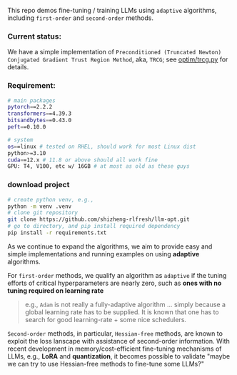 This repo demos fine-tuning / training LLMs using `adaptive` algorithms, including `first-order` and `second-order` methods. 

### Current status:
We have a simple implementation of `Preconditioned (Truncated Newton) Conjugated Gradient Trust Region Method`, aka, `TRCG`; see [optim/trcg.py](https://github.com/shizheng-rlfresh/llm-opt/blob/main/optim/trcg.py) for details.



### Requirement:
```bash
# main packages
pytorch==2.2.2
transformers==4.39.3
bitsandbytes==0.43.0 
peft==0.10.0

# system
os==linux # tested on RHEL, should work for most Linux dist
python>=3.10 
cuda==12.x # 11.8 or above should all work fine
GPU: T4, V100, etc w/ 16GB # at most as old as these guys
```

### download project
```bash
# create python venv, e.g.,
python -m venv .venv
# clone git repository
git clone https://github.com/shizheng-rlfresh/llm-opt.git
# go to directory, and pip install required dependency
pip install -r requirements.txt
```


As we continue to expand the algorithms, we aim to provide easy and simple implementations and running examples on using **adaptive** algorithms.  

For `first-order` methods, we qualify an algorithm as `adaptive` if the tuning efforts of critical hyperparameters are nearly zero, such as **ones with no tuning required on learning rate** 

> e.g., `Adam` is not really a fully-adaptive algorithm ... simply because a global learning rate has to be supplied. It is known that one has to search for good learning-rate + some nice schedulers.

`Second-order` methods, in particular, `Hessian-free` methods, are known to exploit the loss lanscape with assistance of second-order information. With recent development in memory/cost-efficient fine-tuning mechanisms of LLMs, e.g., **LoRA** and **quantization**, it becomes possible to validate  "maybe we can try to use Hessian-free methods to fine-tune some LLMs?" 
